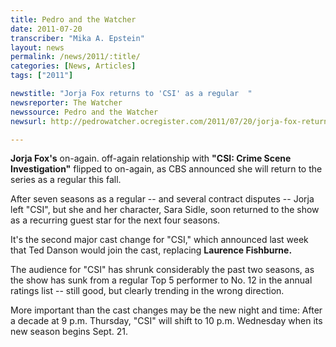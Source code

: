 ```yaml
---
title: Pedro and the Watcher
date: 2011-07-20
transcriber: "Mika A. Epstein"
layout: news
permalink: /news/2011/:title/
categories: [News, Articles]
tags: ["2011"]

newstitle: "Jorja Fox returns to 'CSI' as a regular  "
newsreporter: The Watcher
newssource: Pedro and the Watcher
newsurl: http://pedrowatcher.ocregister.com/2011/07/20/jorja-fox-returns-to-csi-as-a-regular/39777/

---
```


**Jorja Fox's** on-again. off-again relationship with **"CSI: Crime Scene Investigation"** flipped to on-again, as CBS announced she will return to the series as a regular this fall.

After seven seasons as a regular -- and several contract disputes -- Jorja left "CSI", but she and her character, Sara Sidle, soon returned to the show as a recurring guest star for the next four seasons.

It's the second major cast change for "CSI," which announced last week that Ted Danson would join the cast, replacing **Laurence Fishburne.**

The audience for "CSI" has shrunk considerably the past two seasons, as the show has sunk from a regular Top 5 performer to No. 12 in the annual ratings list -- still good, but clearly trending in the wrong direction.

More important than the cast changes may be the new night and time: After a decade at 9 p.m. Thursday, "CSI" will shift to 10 p.m. Wednesday when its new season begins Sept. 21.
